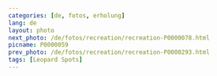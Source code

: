 ```yaml
---
categories: [de, fotos, erholung]
lang: de
layout: photo
next_photo: /de/fotos/recreation/recreation-P0000078.html
picname: P0000059
prev_photo: /de/fotos/recreation/recreation-P0000293.html
tags: [Leopard Spots]
---
```

